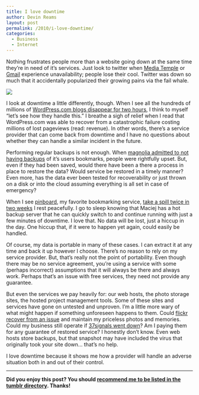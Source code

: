 ```yaml
---
title: I love downtime
author: Devin Reams
layout: post
permalink: /2010/i-love-downtime/
categories:
  - Business
  - Internet
---
```

Nothing frustrates people more than a website going down at the same time they&#8217;re in need of it&#8217;s services. Just look to twitter when [Media Temple][1] or [Gmail][2] experience unavailability; people lose their cool. Twitter was down so much that it accidentally popularized their growing pains via the fail whale.

&#13;

![][3]

&#13;

I look at downtime a little differently, though. When I see all the hundreds of millions of [WordPress.com blogs disappear for two hours][4], I think to myself &#8220;let&#8217;s see how they handle this.&#8221; I breathe a sigh of relief when I read that WordPress.com was able to recover from a catastrophic failure costing millions of lost pageviews (read: revenue). In other words, there&#8217;s a service provider that can come back from downtime and I have no questions about whether they can handle a similar incident in the future.

&#13;

Performing regular backups is not enough. When [magnolia admitted to not having backups][5] of it&#8217;s users bookmarks, people were rightfully upset. But, even if they had been saved, would there have been a there a process in place to restore the data? Would service be restored in a timely manner? Even more, has the data ever been tested for recoverability or just thrown on a disk or into the cloud assuming everything is all set in case of emergency?

&#13;

When I see [pinboard][6], my favorite bookmarking service, [take a spill twice in two weeks][7] I rest peacefully. I go to sleep knowing that Maciej has a hot backup server that he can quickly switch to and continue running with just a few minutes of downtime. I love that. No data will be lost, just a hiccup in the day. One hiccup that, if it were to happen yet again, could easily be handled.

&#13;

Of course, my data is portable in many of these cases. I can extract it at any time and back it up however I choose. There&#8217;s no reason to rely on my service provider. But, that&#8217;s really not the point of portability. Even though there may be no service agreement, you&#8217;re using a service with some (perhaps incorrect) assumptions that it will always be there and always work. Perhaps that&#8217;s an issue with free services, they need not provide any guarantee.

&#13;

But even the services we pay heavily for: our web hosts, the photo storage sites, the hosted project management tools. Some of these sites and services have gone on untested and unproven. I&#8217;m a little more wary of what might happen if something unforeseen happens to them. Could [flickr recover from an issue][8] and maintain my priceless photos and memories. Could my business still operate if [37signals went down][9]? Am I paying them for any guarantee of restored service? I honestly don&#8217;t know. Even web hosts store backups, but that snapshot may have included the virus that originally took your site down&#8230; that&#8217;s no help.

&#13;

I love downtime because it shows me how a provider will handle an adverse situation both in and out of their control.

* * *

**Did you enjoy this post? You should [recommend me to be listed in the tumblr directory][10]. Thanks!**

 [1]: http://mediatemple.net/
 [2]: http://mail.google.com/
 [3]: http://media.tumblr.com/tumblr_l3c899OXjn1qzt8mx.png
 [4]: http://en.blog.wordpress.com/2010/02/19/wp-com-downtime-summary/
 [5]: http://www.wired.com/epicenter/2009/01/magnolia-suffer/
 [6]: http://pinboard.in
 [7]: http://pinboard.in/blog/125/
 [8]: http://blog.flickr.net/2008/01/12/downtime-notice/
 [9]: http://37signals.blogs.com/products/2007/11/downtime-explan.html
 [10]: http://www.tumblr.com/directory/recommend/tech/devinreams